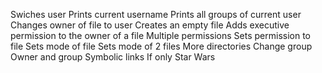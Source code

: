 Swiches user
Prints current username
Prints all groups of current user
Changes owner of file to user
Creates an empty file
Adds executive permission to the owner of a file
Multiple permissions
Sets permission to file
Sets mode of file
Sets mode of 2 files
More directories
Change group
Owner and group
Symbolic links
If only
Star Wars





